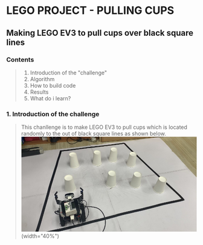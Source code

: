 
LEGO PROJECT - PULLING CUPS
===
Making LEGO EV3 to pull cups over black square lines
---
### Contents
>1. Introduction of the "challenge"
>2. Algorithm
>3. How to build code
>4. Results
>5. What do i learn?
### 1. Introduction of the challenge
> This chanllenge is to make LEGO EV3 to pull cups which is located randomly to the out of black square lines as shown below.
![IMG_0577.jpg](https://github.com/im-sohyeon/Projects_Yonsei/blob/master/Pulling%20cups/image/IMG_0577.jpg)(width="40%")
